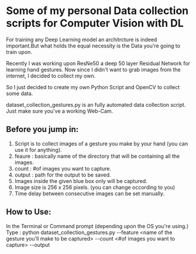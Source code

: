 # Some of my personal Data collection scripts for Computer Vision with DL

For training any Deep Learning model an architrcture is indeed important.But what holds the equal necessity is the Data you're going to train upon.

Recently I was working upon ResNe50 a deep 50 layer Residual Network for learning hand gestures.
Now since I didn't want to grab images from the internet, I decided to collect my own.

So I just decided to create my own Python Script and OpenCV to collect some data.

dataset_collection_gestures.py is an fully automated data collection script. Just make sure you've a working Web-Cam.

## Before you jump in:
  1. Script is to collect images of a gesture you make by your hand (you can use it for anything).
  2. feaure : basically name of the directory that will be containing all the images.
  3. count : #of images you want to capture.
  4. output : path for the output to be saved.
  5. Images inside the given blue box only will be captured.
  6. Image size is 256 x 256 pixels. (you can change occording to you)
  7. Time delay between consecutive images can be set manually.
  
## How to Use:
  In the Terminal or Command prompt (depending upon the OS you're using.)
  Type : 
  python dataset_collection_gestures.py --feature <name of the gesture you'll make to be captured> --count <#of images you want to capture> --output <where you want to save the output folder>
